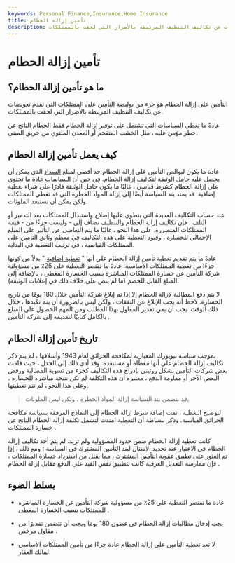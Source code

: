 ```yaml
---
keywords: Personal Finance,Insurance,Home Insurance
title: تأمين إزالة الحطام
description: التأمين على إزالة الحطام هو قسم من وثائق التأمين على الممتلكات يقدم تعويضات عن تكاليف التنظيف المرتبطة بالأضرار التي لحقت بالممتلكات.
---
```


# تأمين إزالة الحطام
## ما هو تأمين إزالة الحطام؟

التأمين على إزالة الحطام هو جزء من [بوليصة التأمين على الممتلكات](/property-insurance) التي تقدم تعويضات عن تكاليف التنظيف المرتبطة بالأضرار التي لحقت بالممتلكات.

عادةً ما تغطي السياسات التي تشتمل على توفير إزالة الحطام فقط الحطام الناتج عن خطر مؤمن عليه ، مثل الخشب المتفحم أو المعدن الملتوي من حريق المبنى.

## كيف يعمل تأمين إزالة الحطام

عادة ما يكون لبوالص التأمين على إزالة الحطام حد أقصى لمبلغ [السداد](/reimbursement) الذي يمكن أن يحصل عليه حامل الوثيقة لتكاليف إزالة الحطام. في حين أن السياسات عادة ما تحتوي على إزالة الحطام كشرط قياسي ، غالبًا ما يكون حامل الوثيقة قادرًا على شراء تغطية إضافية. قد يمتد بند السياسة أيضًا إلى إزالة المواد الخطرة التي قد تغطي الممتلكات ولكن يمكن أن تستبعد الملوثات.

عند حساب التكاليف العديدة التي ينطوي عليها إصلاح واستبدال الممتلكات بعد التدمير أو التلف ، فإن تكاليف إزالة الحطام والتنظيف تضاف إلى - وليست جزءًا من - قيمة الممتلكات المتضررة. على هذا النحو ، غالبًا ما يتم التغاضي عن التأثير على المبلغ الإجمالي للخسارة ، وقيود التغطية على هذه التكاليف في معظم وثائق التأمين على الممتلكات القياسية ، في ترتيب التغطية في البداية.

عادةً ما يتم تقديم تغطية تأمين إزالة الحطام على أنها " [تغطية إضافية](/additional-expense-coverage) " بدلاً من كونها جزءًا من تغطية الممتلكات الأساسية. عادةً ما تقتصر التغطية على 25٪ من مسؤولية شركة التأمين عن خسارة الممتلكات المباشرة بسبب الخسارة المغطى ، بالإضافة إلى المبلغ القابل للخصم (ما لم ينص على خلاف ذلك في إعلانات الوثيقة).

لا يتم دفع المطالبة لإزالة الحطام إلا إذا تم إبلاغ شركة التأمين خلال 180 يومًا من تاريخ الخسارة. لاحظ أنه يجب الإبلاغ عن النفقات ، ولكن ليس بالضرورة أن يتم تكبدها ، خلال ذلك الوقت. يجب أن يفي تقدير المقاول بهذا المطلب ومن المهم الحصول على المبلغ بالكامل كتابيًا لتقديمه إلى شركة التأمين .

## تاريخ تأمين إزالة الحطام

بموجب سياسة نيويورك المعيارية لمكافحة الحرائق لعام 1943 وأسلافها ، لم يتم ذكر تكاليف إزالة الحطام على أنها مغطاة أو مستبعدة. وقد أدى ذلك إلى الجدل ، حيث قامت بعض شركات التأمين بشكل روتيني بإدراج هذه التكاليف كجزء من تسوية المطالبة ورفض البعض الآخر أو مقاومة الدفع ، معتبرة أن هذه التكلفة لم تكن نتيجة مباشرة للخسارة ، وعلى هذا النحو ، لم تتم تغطيتها.

> قد يتضمن بند السياسة إزالة المواد الخطرة ، ولكن ليس الملوثات.

>

لتوضيح التغطية ، تمت إضافة شرط إزالة الحطام إلى النماذج المرفقة بسياسة مكافحة الحرائق القياسية. وذكر ببساطة أن التغطية امتدت لتشمل تكلفة إزالة الحطام الناتج عن خسارة الممتلكات .

كانت تغطية إزالة الحطام ضمن حدود المسؤولية ولم تزيد. لم يتم أخذ تكاليف إزالة الحطام في الاعتبار عند تحديد الامتثال لبند التأمين المشترك في السياسة ؛ ومع ذلك ، [إذا تم العثور على تطبيق عقوبة التأمين المشترك](/coinsurance) ، مما يقلل من استرداد خسارة الممتلكات ، فإن ممارسة التعديل العرفية كانت لتطبيق نفس القيد على الدفع مقابل إزالة الحطام .

## يسلط الضوء

- عادة ما تقتصر التغطية على 25٪ من مسؤولية شركة التأمين عن الخسارة المباشرة للممتلكات بسبب الخسارة المغطى .

- يجب إدخال مطالبات إزالة الحطام في غضون 180 يومًا ويجب أن تتضمن تقديرًا من مقاول مرخص .

- لا تعد تغطية التأمين على إزالة الحطام عادة جزءًا من تأمين الممتلكات الأساسي لمالك العقار.


